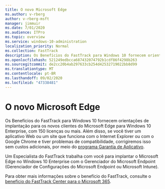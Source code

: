 ```yaml
---
title: O novo Microsoft Edge
ms.author: v-rberg
author: v-rberg-msft
manager: jimmuir
ms.date: 7/01/2020
ms.audience: ITPro
ms.topic: overview
ms.service: windows-10-administration
localization_priority: Normal
ms.collection: FastTrack
description: Os Benefícios do FastTrack para Windows 10 fornecem orientações de implantação para os novos clientes do Microsoft Edge para Windows 10 Enterprise, com 150 licenças ou mais.
ms.openlocfilehash: 521249edbcca687432074792b1cdf86f4298b263
ms.sourcegitcommit: de2cc20b4ab297633cb254d42532719022bb8d99
ms.translationtype: MT
ms.contentlocale: pt-BR
ms.lasthandoff: 09/02/2020
ms.locfileid: "47338481"
---
```

# <a name="the-new-microsoft-edge"></a>O novo Microsoft Edge

Os Benefícios do FastTrack para Windows 10 fornecem orientações de implantação para os novos clientes do Microsoft Edge para Windows 10 Enterprise, com 150 licenças ou mais. Além disso, se você tiver um aplicativo Web ou um site que funciona com o Internet Explorer ou com o Google Chrome e tiver problemas de compatibilidade, corrigiremos isso sem custos adicionais, por meio do [programa Garantia de Aplicativo](Win-10-app-assure.md).

Um Especialista do FastTrack trabalha com você para implantar o Microsoft Edge no Windows 10 Enterprise com o Gerenciador do Microsoft Endpoint (Gerenciador de Configurações do Microsoft Endpoint ou Microsoft Intune).

Para obter mais informações sobre o benefício do FastTrack, consulte o [benefício do FastTrack Center para o Microsoft 365](introduction.md).

